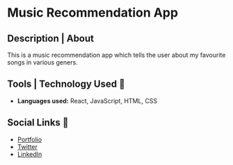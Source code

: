 # Music Recommendation App

## Description | About

This is a music recommendation app which tells the user about my favourite songs in various geners.

## Tools | Technology Used 🧰

- **Languages used:** React, JavaScript, HTML, CSS

## Social Links 🔗

- [Portfolio](https://nachiketshrikhande.netlify.app/)
- [Twitter](https://twitter.com/nachiket216)
- [LinkedIn](https://www.linkedin.com/in/nachiket-shrikhande-5966211a9/)

